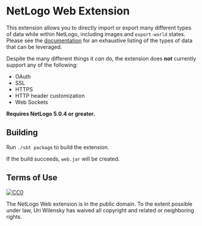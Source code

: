 # NetLogo Web Extension

This extension allows you to directly import or export many different types of data while within NetLogo, including images and `export-world` states.  Please see the [documentation](https://github.com/NetLogo/Web-Extension/wiki/Primitives) for an exhaustive listing of the types of data that can be leveraged.

Despite the many different things it _can_ do, the extension does **not** currently support any of the following:
* OAuth
* SSL
* HTTPS
* HTTP header customization
* Web Sockets

__Requires NetLogo 5.0.4 or greater.__

## Building

Run `./sbt package` to build the extension.

If the build succeeds, `web.jar` will be created.

## Terms of Use

[![CC0](http://i.creativecommons.org/p/zero/1.0/88x31.png)](http://creativecommons.org/publicdomain/zero/1.0/)

The NetLogo Web extension is in the public domain.  To the extent possible under law, Uri Wilensky has waived all copyright and related or neighboring rights.

